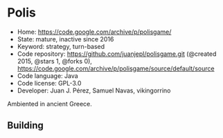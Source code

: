 # Polis

- Home: https://code.google.com/archive/p/polisgame/
- State: mature, inactive since 2016
- Keyword: strategy, turn-based
- Code repository: https://github.com/juanjepl/polisgame.git (@created 2015, @stars 1, @forks 0), https://code.google.com/archive/p/polisgame/source/default/source
- Code language: Java
- Code license: GPL-3.0
- Developer: Juan J. Pérez, Samuel Navas, vikingorrino

Ambiented in ancient Greece.

## Building
